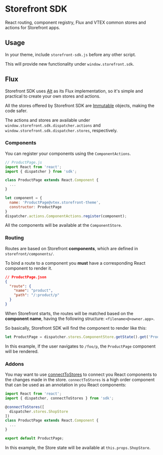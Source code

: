 # Storefront SDK

React routing, component registry, Flux and VTEX common stores and actions for Storefront apps.

## Usage

In your theme, include `storefront-sdk.js` before any other script.

This will provide new functionality under `window.storefront.sdk`.

## Flux

Storefront SDK uses [Alt](http://alt.js.org/) as its Flux implementation, so it's simple and practical to create your own stores and actions.

All the stores offered by Storefront SDK are [Immutable](http://facebook.github.io/immutable-js/) objects, making the code safer.

The actions and stores are available under `window.storefront.sdk.dispatcher.actions` and `window.storefront.sdk.dispatcher.stores`, respectively.


### Components

You can register your components using the `ComponentActions`.

```js
// ProductPage.js
import React from 'react';
import { dispatcher } from 'sdk';

class ProductPage extends React.Component {
  ...
}

let component = {
  name: 'ProductPage@vtex.storefront-theme',
  constructor: ProductPage
}
dispatcher.actions.ComponentActions.register(component);
```

All the components will be available at the `ComponentStore`.

### Routing

Routes are based on Storefront **components**, which are defined in `storefront/components/`.

To bind a route to a component you **must** have a corresponding React component to render it.

```json
// ProductPage.json
{
  "route": {
    "name": "product",
    "path": "/:product/p"
  }
}
```

When Storefront starts, the routes will be matched based on the **component name**, having the following structure: `<filename>@<owner.app>`.

So basically, Storefront SDK will find the component to render like this:
```js
let ProductPage = dispatcher.stores.ComponentStore.getState().get('ProductPage@vtex.storefront-theme');
```

In this example, If the user navigates to `/foo/p`, the `ProductPage` component will be rendered.


### Addons

You may want to use [connectToStores](./src/utils/connectToStores.js) to connect you React components to the changes made in the store. `connectToStores` is a high order component that can be used as an annotation in you React components:

```js
import React from 'react';
import { dispatcher, connectToStores } from 'sdk';

@connectToStores([
  dispatcher.stores.ShopStore
])
class ProductPage extends React.Component {
  ...
}

export default ProductPage;
```

In this example, the Store state will be available at `this.props.ShopStore`.
